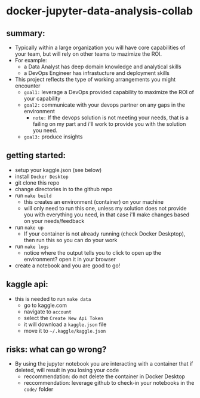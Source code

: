 # docker-jupyter-data-analysis-collab

## summary:
- Typically within a large organization you will have core capabilities of your team, but will rely on other teams to mazimize the ROI.
- For example:
    - a Data Analyst has deep domain knowledge and analytical skills
    - a DevOps Engineer has infrastucture and deployment skills
- This project reflects the type of working arrangements you might encounter
    - `goal1:` leverage a DevOps provided capability to maximize the ROI of your capability
    - `goal2:` communicate with your devops partner on any gaps in the environment
        - `note:` If the devops solution is not meeting your needs, that is a failing on my part and i'll work to provide you with the solution you need.
    - `goal3:` produce insights

## getting started:
- setup your kaggle.json (see below)
- install `Docker Desktop`
- git clone this repo
- change directories in to the github repo
- run `make build`
    - this creates an environment (container) on your machine
    - will only need to run this one, unless my solution does not provide you with everything you need, in that case i'll make changes based on your needs/feedback
- run `make up`
    - If your container is not already running (check Docker Deskptop), then run this so you can do your work
- run `make logs`
    - notice where the output tells you to click to open up the environment? open it in your browser
- create a notebook and you are good to go!

## kaggle api:
- this is needed to run `make data`
    - go to kaggle.com
    - navigate to `account`
    - select the `Create New Api Token`
    - it will download a `kaggle.json` file
    - move it to `~/.kaggle/kaggle.json`

## risks: what can go wrong?
- By using the jupyter notebook you are interacting with a container that if deleted, will result in you losing your code
   - reccommendation: do not delete the container in Docker Desktop
   - reccommendation: leverage github to check-in your notebooks in the `code/` folder
